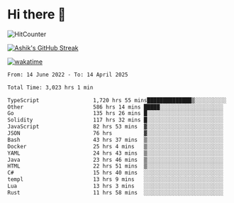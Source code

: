 # Hi there 👋

![HitCounter](https://hits.seeyoufarm.com/api/count/incr/badge.svg?url=https%3A%2F%2Fgithub.com%2Fashrhmn1212%2Fhit-counter)

<!-- ![Contribution Graph](https://github-readme-activity-graph.cyclic.app/graph?username=ashrhmn) -->


<!-- [![Top Langs](https://github-readme-stats.vercel.app/api/top-langs/?username=ashrhmn&layout=compact&theme=synthwave&langs_count=10&card_width=445)](https://github.com/anuraghazra/github-readme-stats) -->

[![Ashik's GitHub Streak](https://github-readme-streak-stats.herokuapp.com/?user=ashrhmn&theme=blood&fire=DD7F1C&background=151515&dates=9f9f9f&border=DD2727)](https://git.io/streak-stats)

<!-- ![Ashik's GitHub stats](https://github-readme-stats.vercel.app/api/?username=ashrhmn&show_icons=true&title_color=fff&icon_color=79ff97&text_color=9f9f9f&bg_color=151515) -->

[![wakatime](https://wakatime.com/badge/user/3df86613-ba63-4631-8e65-0ff18e7becad.svg)](https://wakatime.com/@3df86613-ba63-4631-8e65-0ff18e7becad)

<!--START_SECTION:waka-->

```txt
From: 14 June 2022 - To: 14 April 2025

Total Time: 3,023 hrs 1 min

TypeScript                 1,720 hrs 55 mins██████████████▒░░░░░░░░░░   56.93 %
Other                      586 hrs 14 mins █████░░░░░░░░░░░░░░░░░░░░   19.39 %
Go                         135 hrs 26 mins █░░░░░░░░░░░░░░░░░░░░░░░░   04.48 %
Solidity                   117 hrs 32 mins █░░░░░░░░░░░░░░░░░░░░░░░░   03.89 %
JavaScript                 82 hrs 53 mins  ▓░░░░░░░░░░░░░░░░░░░░░░░░   02.74 %
JSON                       76 hrs          ▓░░░░░░░░░░░░░░░░░░░░░░░░   02.51 %
Bash                       43 hrs 37 mins  ▒░░░░░░░░░░░░░░░░░░░░░░░░   01.44 %
Docker                     25 hrs 4 mins   ▒░░░░░░░░░░░░░░░░░░░░░░░░   00.83 %
YAML                       24 hrs 43 mins  ▒░░░░░░░░░░░░░░░░░░░░░░░░   00.82 %
Java                       23 hrs 46 mins  ▒░░░░░░░░░░░░░░░░░░░░░░░░   00.79 %
HTML                       22 hrs 51 mins  ▒░░░░░░░░░░░░░░░░░░░░░░░░   00.76 %
C#                         15 hrs 40 mins  ░░░░░░░░░░░░░░░░░░░░░░░░░   00.52 %
templ                      13 hrs 9 mins   ░░░░░░░░░░░░░░░░░░░░░░░░░   00.44 %
Lua                        13 hrs 3 mins   ░░░░░░░░░░░░░░░░░░░░░░░░░   00.43 %
Rust                       11 hrs 58 mins  ░░░░░░░░░░░░░░░░░░░░░░░░░   00.40 %
```

<!--END_SECTION:waka-->


<!--### Most Used Languages 
<img src="https://wakatime.com/share/@ashrhmn/24ecb986-5bf8-4607-af7f-0aab08908d8c.png" />

### Favourite Tools
<img src="https://wakatime.com/share/@ashrhmn/f4e08015-f3bc-460a-9228-95a3ba11c604.png" />-->
